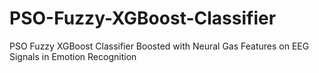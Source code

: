 # PSO-Fuzzy-XGBoost-Classifier
PSO Fuzzy XGBoost Classifier Boosted with Neural Gas Features on EEG Signals in Emotion Recognition
